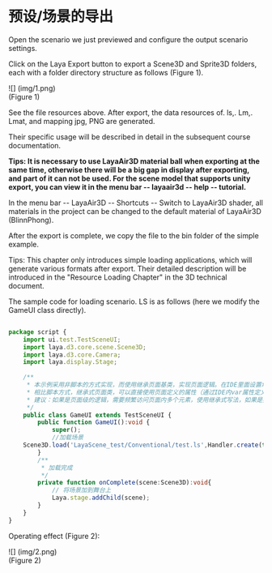 # 预设/场景的导出

Open the scenario we just previewed and configure the output scenario settings.

Click on the Laya Export button to export a Scene3D and Sprite3D folders, each with a folder directory structure as follows (Figure 1).

![] (img/1.png)<br> (Figure 1)

See the file resources above. After export, the data resources of. ls,. Lm,. Lmat, and mapping jpg, PNG are generated.

Their specific usage will be described in detail in the subsequent course documentation.

**Tips: It is necessary to use LayaAir3D material ball when exporting at the same time, otherwise there will be a big gap in display after exporting, and part of it can not be used. For the scene model that supports unity export, you can view it in the menu bar -- layaair3d -- help -- tutorial.**

In the menu bar -- LayaAir3D -- Shortcuts -- Switch to LayaAir3D shader, all materials in the project can be changed to the default material of LayaAir3D (BlinnPhong).

After the export is complete, we copy the file to the bin folder of the simple example.

Tips: This chapter only introduces simple loading applications, which will generate various formats after export. Their detailed description will be introduced in the "Resource Loading Chapter" in the 3D technical document.

The sample code for loading scenario. LS is as follows (here we modify the GameUI class directly).


```typescript

package script {
    import ui.test.TestSceneUI;
	import laya.d3.core.scene.Scene3D;
	import laya.d3.core.Camera;
	import laya.display.Stage;
	
	/**
	 * 本示例采用非脚本的方式实现，而使用继承页面基类，实现页面逻辑。在IDE里面设置场景的Runtime属性即可和场景进行关联
	 * 相比脚本方式，继承式页面类，可以直接使用页面定义的属性（通过IDE内var属性定义），比如this.tipLbll，this.scoreLbl，具有代码提示效果
	 * 建议：如果是页面级的逻辑，需要频繁访问页面内多个元素，使用继承式写法，如果是独立小模块，功能单一，建议用脚本方
	 */
	public class GameUI extends TestSceneUI {
		public function GameUI():void {
			super();
			//加载场景
	Scene3D.load('LayaScene_test/Conventional/test.ls',Handler.create(this,onComplete))
		}
		/**
		 * 加载完成
		 */
		private function onComplete(scene:Scene3D):void{
			// 将场景加到舞台上
			Laya.stage.addChild(scene);
		}
	}
}
```


Operating effect (Figure 2):

![] (img/2.png)<br> (Figure 2)